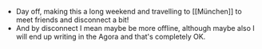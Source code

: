 - Day off, making this a long weekend and travelling to [[München]] to meet friends and disconnect a bit!
- And by disconnect I mean maybe be more offline, although maybe also I will end up writing in the Agora and that's completely OK.
